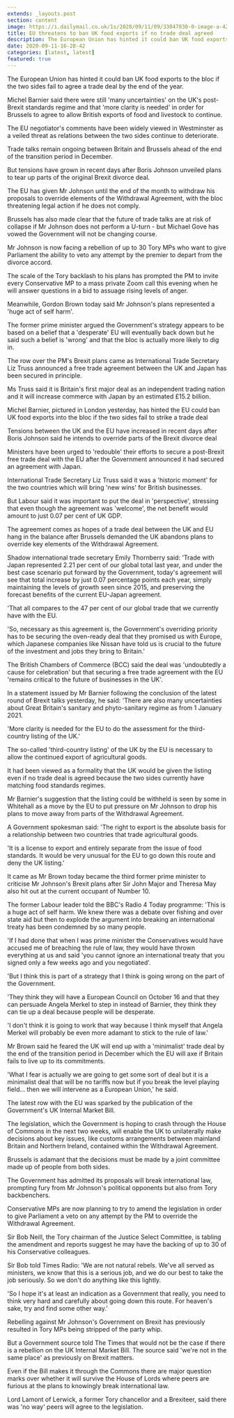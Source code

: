 ```yaml
---
extends: _layouts.post
section: content
image: https://i.dailymail.co.uk/1s/2020/09/11/09/33047030-0-image-a-42_1599814557916.jpg 
title: EU threatens to ban UK food exports if no trade deal agreed 
description: The European Union has hinted it could ban UK food exports to the bloc if the two sides fail to agree a trade deal by the end of the year. 
date: 2020-09-11-16-28-42 
categories: [latest, latest] 
featured: true 
--- 
```

The European Union has hinted it could ban UK food exports to the bloc if the two sides fail to agree a trade deal by the end of the year. 

Michel Barnier said there were still 'many uncertainties' on the UK's post-Brexit standards regime and that 'more clarity is needed' in order for Brussels to agree to allow British exports of food and livestock to continue.

The EU negotiator's comments have been widely viewed in Westminster as a veiled threat as relations between the two sides continue to deteriorate.    

Trade talks remain ongoing between Britain and Brussels ahead of the end of the transition period in December. 

But tensions have grown in recent days after Boris Johnson unveiled plans to tear up parts of the original Brexit divorce deal. 

The EU has given Mr Johnson until the end of the month to withdraw his proposals to override elements of the Withdrawal Agreement, with the bloc threatening legal action if he does not comply. 

Brussels has also made clear that the future of trade talks are at risk of collapse if Mr Johnson does not perform a U-turn - but Michael Gove has vowed the Government will not be changing course.

Mr Johnson is now facing a rebellion of up to 30 Tory MPs who want to give Parliament the ability to veto any attempt by the premier to depart from the divorce accord.

The scale of the Tory backlash to his plans has prompted the PM to invite every Conservative MP to a mass private Zoom call this evening when he will answer questions in a bid to assuage rising levels of anger. 

Meanwhile, Gordon Brown today said Mr Johnson's plans represented a 'huge act of self harm'.

The former prime minister argued the Government's strategy appears to be based on a belief that a 'desperate' EU will eventually back down but he said such a belief is 'wrong' and that the bloc is actually more likely to dig in. 

The row over the PM's Brexit plans came as International Trade Secretary Liz Truss announced a free trade agreement between the UK and Japan has been secured in principle.   

Ms Truss said it is Britain's first major deal as an independent trading nation and it will increase commerce with Japan by an estimated £15.2 billion.   

Michel Barnier, pictured in London yesterday, has hinted the EU could ban UK food exports into the bloc if the two sides fail to strike a trade deal

Tensions between the UK and the EU have increased in recent days after Boris Johnson said he intends to override parts of the Brexit divorce deal

Ministers have been urged to 'redouble' their efforts to secure a post-Brexit free trade deal with the EU after the Government announced it had secured an agreement with Japan.

International Trade Secretary Liz Truss said it was a 'historic moment' for the two countries which will bring 'new wins' for British businesses.

But Labour said it was important to put the deal in 'perspective', stressing that even though the agreement was 'welcome', the net benefit would amount to just 0.07 per cent of UK GDP.

The agreement comes as hopes of a trade deal between the UK and EU hang in the balance after Brussels demanded the UK abandons plans to override key elements of the Withdrawal Agreement.

Shadow international trade secretary Emily Thornberry said: 'Trade with Japan represented 2.21 per cent of our global total last year, and under the best case scenario put forward by the Government, today's agreement will see that total increase by just 0.07 percentage points each year, simply maintaining the levels of growth seen since 2015, and preserving the forecast benefits of the current EU-Japan agreement.

'That all compares to the 47 per cent of our global trade that we currently have with the EU.

'So, necessary as this agreement is, the Government's overriding priority has to be securing the oven-ready deal that they promised us with Europe, which Japanese companies like Nissan have told us is crucial to the future of the investment and jobs they bring to Britain.'

The British Chambers of Commerce (BCC) said the deal was 'undoubtedly a cause for celebration' but that securing a free trade agreement with the EU 'remains critical to the future of businesses in the UK'.

In a statement issued by Mr Barnier following the conclusion of the latest round of Brexit talks yesterday, he said: 'There are also many uncertainties about Great Britain's sanitary and phyto-sanitary regime as from 1 January 2021. 

'More clarity is needed for the EU to do the assessment for the third-country listing of the UK.' 

The so-called 'third-country listing' of the UK by the EU is necessary to allow the continued export of agricultural goods.

It had been viewed as a formality that the UK would be given the listing even if no trade deal is agreed because the two sides currently have matching food standards regimes. 

Mr Barnier's suggestion that the listing could be withheld is seen by some in Whitehall as a move by the EU to put pressure on Mr Johnson to drop his plans to move away from parts of the Withdrawal Agreement. 

A Government spokesman said: 'The right to export is the absolute basis for a relationship between two countries that trade agricultural goods. 

'It is a license to export and entirely separate from the issue of food standards. It would be very unusual for the EU to go down this route and deny the UK listing.' 

It came as Mr Brown today became the third former prime minister to criticise Mr Johnson's Brexit plans after Sir John Major and Theresa May also hit out at the current occupant of Number 10. 

The former Labour leader told the BBC's Radio 4 Today programme: 'This is a huge act of self harm. We knew there was a debate over fishing and over state aid but then to explode the argument into breaking an international treaty has been condemned by so many people.

'If I had done that when I was prime minister the Conservatives would have accused me of breaching the rule of law, they would have thrown everything at us and said 'you cannot ignore an international treaty that you signed only a few weeks ago and you negotiated'.

'But I think this is part of a strategy that I think is going wrong on the part of the Government.

'They think they will have a European Council on October 16 and that they can persuade Angela Merkel to step in instead of Barnier, they think they can tie up a deal because people will be desperate.

'I don't think it is going to work that way because I think myself that Angela Merkel will probably be even more adamant to stick to the rule of law.' 

Mr Brown said he feared the UK will end up with a 'minimalist' trade deal by the end of the transition period in December which the EU will axe if Britain fails to live up to its commitments. 

'What I fear is actually we are going to get some sort of deal but it is a minimalist deal that will be no tariffs now but if you break the level playing field… then we will intervene as a European Union,' he said. 

The latest row with the EU was sparked by the publication of the Government's UK Internal Market Bill. 

The legislation, which the Government is hoping to crash through the House of Commons in the next two weeks, will enable the UK to unilaterally make decisions about key issues, like customs arrangements between mainland Britain and Northern Ireland, contained within the Withdrawal Agreement. 

Brussels is adamant that the decisions must be made by a joint committee made up of people from both sides. 

The Government has admitted its proposals will break international law, prompting fury from Mr Johnson's political opponents but also from Tory backbenchers.

Conservative MPs are now planning to try to amend the legislation in order to give Parliament a veto on any attempt by the PM to override the Withdrawal Agreement. 

Sir Bob Neill, the Tory chairman of the Justice Select Committee, is tabling the amendment and reports suggest he may have the backing of up to 30 of his Conservative colleagues.  

Sir Bob told Times Radio: 'We are not natural rebels. We've all served as ministers, we know that this is a serious job, and we do our best to take the job seriously. So we don't do anything like this lightly.

'So I hope it's at least an indication as a Government that really, you need to think very hard and carefully about going down this route. For heaven's sake, try and find some other way.' 

Rebelling against Mr Johnson's Government on Brexit has previously resulted in Tory MPs being stripped of the party whip. 

But a Government source told The Times that would not be the case if there is a rebellion on the UK Internal Market Bill. The source said 'we're not in the same place' as previously on Brexit matters.  

Even if the Bill makes it through the Commons there are major question marks over whether it will survive the House of Lords where peers are furious at the plans to knowingly break international law. 

Lord Lamont of Lerwick, a former Tory chancellor and a Brexiteer, said there was 'no way' peers will agree to the legislation.  

